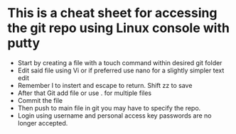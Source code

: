 # This is a cheat sheet for accessing the git repo using Linux console with putty
- Start by creating a file with a touch command within desired git folder
- Edit said file using Vi or if preferred use nano for a slightly simpler text edit
- Remember I to instert and escape to return. Shift zz to save
- After that Git add file or use . for multiple files
- Commit the file 
- Then push to main file in git you may have to specify the repo.
- Login using username and personal access key passwords are no longer accepted.
